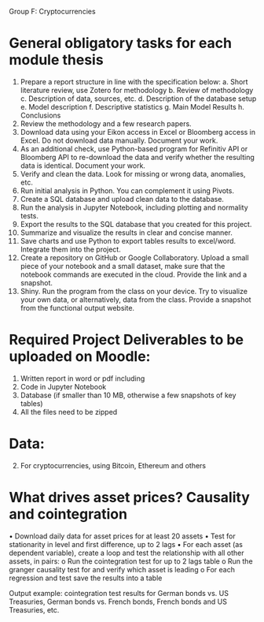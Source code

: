 Group F: Cryptocurrencies

# General obligatory tasks for each module thesis
1. Prepare a report structure in line with the specification below:
    a. Short literature review, use Zotero for methodology
    b. Review of methodology
    c. Description of data, sources, etc.
    d. Description of the database setup
    e. Model description
    f. Descriptive statistics
    g. Main Model Results
    h. Conclusions
2. Review the methodology and a few research papers.
3. Download data using your Eikon access in Excel or Bloomberg access in Excel. Do not download data manually. Document your work.
4. As an additional check, use Python-based program for Refinitiv API or Bloomberg API to re-download the data and verify whether the resulting data is identical. Document your work.
5. Verify and clean the data. Look for missing or wrong data, anomalies, etc.
6. Run initial analysis in Python. You can complement it using Pivots.
7. Create a SQL database and upload clean data to the database.
8. Run the analysis in Jupyter Notebook, including plotting and normality tests.
9. Export the results to the SQL database that you created for this project.
10. Summarize and visualize the results in clear and concise manner.
11. Save charts and use Python to export tables results to excel/word. Integrate them into the project.
12. Create a repository on GitHub or Google Collaboratory. Upload a small piece of your notebook and a small dataset, make sure that the notebook commands are executed in the cloud. Provide the link and a snapshot.
13. Shiny. Run the program from the class on your device. Try to visualize your own data, or alternatively, data from the class. Provide a snapshot from the functional output website.

# Required Project Deliverables to be uploaded on Moodle:
1. Written report in word or pdf including
2. Code in Jupyter Notebook
3. Database (if smaller than 10 MB, otherwise a few snapshots of key tables)
4. All the files need to be zipped

# Data:
2. For cryptocurrencies, using Bitcoin, Ethereum and others


# What drives asset prices? Causality and cointegration
• Download daily data for asset prices for at least 20 assets
• Test for stationarity in level and first difference, up to 2 lags
• For each asset (as dependent variable), create a loop and test the relationship with all other assets, in pairs:
    o Run the cointegration test for up to 2 lags table
    o Run the granger causality test for and verify which asset is leading
    o For each regression and test save the results into a table

Output example: cointegration test results for German bonds vs. US Treasuries, German bonds vs. French bonds, French bonds and US Treasuries, etc.
